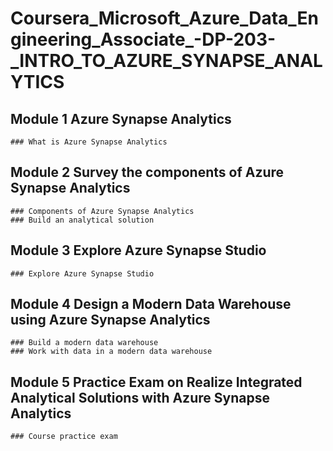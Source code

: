 # Coursera_Microsoft_Azure_Data_Engineering_Associate_-DP-203-_INTRO_TO_AZURE_SYNAPSE_ANALYTICS

  ## Module 1 Azure Synapse Analytics
    ### What is Azure Synapse Analytics
    
  ## Module 2 Survey the components of Azure Synapse Analytics
    ### Components of Azure Synapse Analytics
    ### Build an analytical solution
    
  ## Module 3 Explore Azure Synapse Studio
    ### Explore Azure Synapse Studio
    
  ## Module 4 Design a Modern Data Warehouse using Azure Synapse Analytics
    ### Build a modern data warehouse
    ### Work with data in a modern data warehouse
    
  ## Module 5 Practice Exam on Realize Integrated Analytical Solutions with Azure Synapse Analytics
    ### Course practice exam

